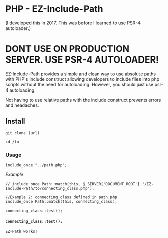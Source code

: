 # PHP - EZ-Include-Path 

(I developed this in 2017. This was before I learned to use PSR-4 autoloader.)

# DONT USE ON PRODUCTION SERVER. USE PSR-4 AUTOLOADER!

EZ-Include-Path provides a simple and clean way to use absolute paths with PHP's include construct allowing developers to include files into php scripts without the need for autoloading. However, you should just use psr-4 autoloading.

Not having to use relative paths with the include construct prevents errors and headaches.

## Install
``` git clone (url) . ```

``` cd /to ```

### Usage
```include_once "../path.php";```

*Example*
```
// include_once Path::match(this, $_SERVER['DOCUMENT_ROOT']."/EZ-Include-Path/to/connecting_class.php");

//Example 2: connecting_class defined in path.php
include_once Path::match(this, connecting_class);

connecting_class::test(); 
```

#### `connecting_class::test();`   

```
EZ-Path works!
```
